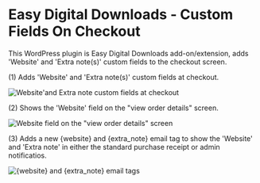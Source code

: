 # Easy Digital Downloads - Custom Fields On Checkout
This WordPress plugin is Easy Digital Downloads add-on/extension, adds 'Website' and 'Extra note(s)' custom fields to the checkout screen.

(1) Adds 'Website' and 'Extra note(s)' custom fields at checkout.

![Website'and Extra note custom fields at checkout](https://dl.dropboxusercontent.com/u/21966579/edd-custom-fields-on-checkout/edd-custom-fields-on-checkout_01.png)

(2) Shows the 'Website' field on the "view order details" screen.

![Website field on the "view order details" screen](https://dl.dropboxusercontent.com/u/21966579/edd-custom-fields-on-checkout/edd-custom-fields-on-checkout_02.png)

(3) Adds a new {website} and {extra_note} email tag to show the 'Website' and 'Extra note' in either the standard purchase receipt or admin notificatios.

![{website} and {extra_note} email tags](https://dl.dropboxusercontent.com/u/21966579/edd-custom-fields-on-checkout/edd-custom-fields-on-checkout_03.png)

